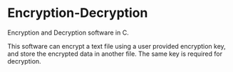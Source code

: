 # Encryption-Decryption

Encryption and Decryption software in C.

This software can encrypt a text file using a user provided encryption key, and store the encrypted data in another file. The same key is required for decryption.
